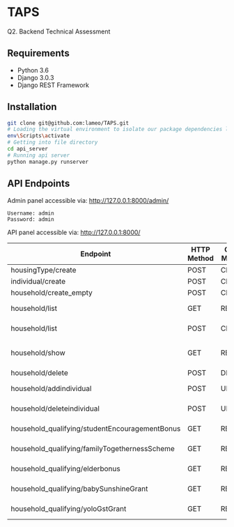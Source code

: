 # TAPS

Q2. Backend Technical Assessment



## Requirements

- Python 3.6
- Django 3.0.3
- Django REST Framework

## Installation

```bash
git clone git@github.com:lameo/TAPS.git
# Loading the virtual environment to isolate our package dependencies locally
env\Scripts\activate
# Getting into file directory
cd api_server
# Running api server
python manage.py runserver
```

## API Endpoints

Admin panel accessible via: http://127.0.0.1:8000/admin/

```
Username: admin
Password: admin
```

API panel accessible via: http://127.0.0.1:8000/

| Endpoint                                       | HTTP Method | CRUD Method | Result                                                       |
| ---------------------------------------------- | ----------- | ----------- | ------------------------------------------------------------ |
| housingType/create                             | POST        | CREATE      | Create a new housing Type                                    |
| individual/create                              | POST        | CREATE      | Create a new individual                                      |
| household/create_empty                         | POST        | CREATE      | Create a new house                                           |
| household/list                                 | GET         | READ        | List all household in the database                           |
| household/list                                 | POST        | CREATE      | Create household with individuals inside                     |
| household/show                                 | GET         | READ        | Shows the details of a household in the database after `params` filtering |
| household/delete                               | POST        | DELETE      | Delete household                                             |
| household/addindividual                        | POST        | UPDATE      | Adds an individual to a household                            |
| household/deleteindividual                     | POST        | UPDATE      | Removes individual from a household                          |
| household_qualifying/studentEncouragementBonus | GET         | READ        | Display household eligible for  studentEncouragementBonus    |
| household_qualifying/familyTogethernessScheme  | GET         | READ        | Display household eligible for familyTogethernessScheme      |
| household_qualifying/elderbonus                | GET         | READ        | Display household eligible for elderbonus                    |
| household_qualifying/babySunshineGrant         | GET         | READ        | Display household eligible for babySunshineGrant             |
| household_qualifying/yoloGstGrant              | GET         | READ        | Display household eligible for yoloGstGrant                  |

